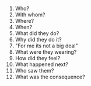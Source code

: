 1. Who?
2. With whom?
3. Where?
4. When?
5. What did they do? 
6. Why did they do it?
7. "For me its not a big deal"
8. What were they wearing?
9. How did they feel?
10. What happened next?
11. Who saw them?
12. What was the consequence?
